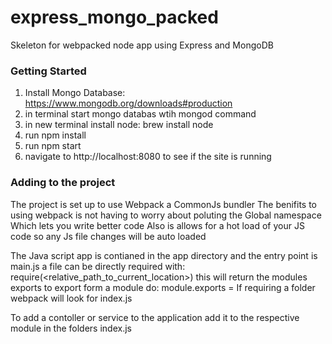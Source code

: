 # express_mongo_packed
Skeleton for webpacked node app using Express and MongoDB

### Getting Started
1. Install Mongo Database: https://www.mongodb.org/downloads#production
2. in terminal start mongo databas wtih mongod command
3. in new terminal install node: brew install node
3.  run npm install
4.  run npm start
5. navigate to http://localhost:8080 to see if the site is running

### Adding to the project
The project is set up to use Webpack a CommonJs bundler
The benifits to using webpack is not having to worry about poluting the Global namespace
Which lets you write better code
Also is allows for a hot load of your JS code so any Js file changes will be auto loaded

The Java script app is contianed in the app directory and the entry point is main.js
 a file can be directly required with: require(<relative_path_to_current_location>)
 this will return the modules exports
 to export form a module do: module.exports = <what you want to export>
 If requiring a folder webpack will look for index.js
 
 To add a contoller or service to the application add it to the respective module in the folders index.js
